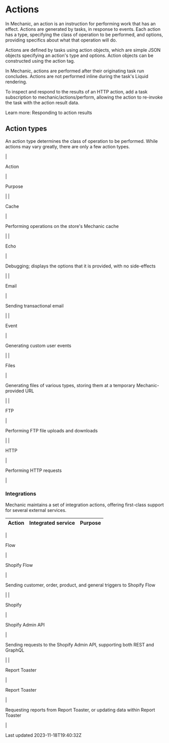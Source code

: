 # Actions

In Mechanic, an action is an instruction for performing work that has an effect. Actions are generated by tasks, in response to events. Each action has a type, specifying the class of operation to be performed, and options, providing specifics about what that operation will do.

Actions are defined by tasks using action objects, which are simple JSON objects specifying an action's type and options. Action objects can be constructed using the action tag.

In Mechanic, actions are performed after their originating task run concludes. Actions are not performed inline during the task's Liquid rendering.

To inspect and respond to the results of an HTTP action, add a task subscription to mechanic/actions/perform, allowing the action to re-invoke the task with the action result data.

Learn more: Responding to action results

## Action types

An action type determines the class of operation to be performed. While actions may vary greatly, there are only a few action types.

| 

Action

 | 

Purpose

 |
| 

Cache

 | 

Performing operations on the store's Mechanic cache

 |
| 

Echo

 | 

Debugging; displays the options that it is provided, with no side-effects

 |
| 

Email

 | 

Sending transactional email

 |
| 

Event

 | 

Generating custom user events

 |
| 

Files

 | 

Generating files of various types, storing them at a temporary Mechanic-provided URL

 |
| 

FTP

 | 

Performing FTP file uploads and downloads

 |
| 

HTTP

 | 

Performing HTTP requests

 |

### Integrations

Mechanic maintains a set of integration actions, offering first-class support for several external services.

| Action | Integrated service | Purpose |
| --- | --- | --- |
| 

Flow

 | 

Shopify Flow

 | 

Sending customer, order, product, and general triggers to Shopify Flow

 |
| 

Shopify

 | 

Shopify Admin API

 | 

Sending requests to the Shopify Admin API, supporting both REST and GraphQL

 |
| 

Report Toaster

 | 

Report Toaster

 | 

Requesting reports from Report Toaster, or updating data within Report Toaster

 |

Last updated 2023-11-18T19:40:32Z